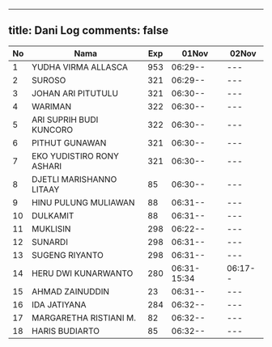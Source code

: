
---
title: Dani Log
comments: false
---

| No | Nama | Exp | 01Nov | 02Nov |
|-----|-----|-----|-----|-----|
| 1 | YUDHA VIRMA ALLASCA | 953 | 06:29-- | --- |
| 2 | SUROSO | 321 | 06:29-- | --- |
| 3 | JOHAN ARI PITUTULU | 321 | 06:30-- | --- |
| 4 | WARIMAN | 322 | 06:30-- | --- |
| 5 | ARI SUPRIH BUDI KUNCORO | 322 | 06:30-- | --- |
| 6 | PITHUT GUNAWAN | 321 | 06:30-- | --- |
| 7 | EKO YUDISTIRO RONY ASHARI | 321 | 06:30-- | --- |
| 8 | DJETLI MARISHANNO LITAAY | 85 | 06:30-- | --- |
| 9 | HINU PULUNG MULIAWAN | 88 | 06:31-- | --- |
| 10 | DULKAMIT | 88 | 06:31-- | --- |
| 11 | MUKLISIN | 298 | 06:22-- | --- |
| 12 | SUNARDI | 298 | 06:31-- | --- |
| 13 | SUGENG RIYANTO | 298 | 06:31-- | --- |
| 14 | HERU DWI KUNARWANTO | 280 | 06:31-15:34 | 06:17-- |
| 15 | AHMAD ZAINUDDIN | 23 | 06:31-- | --- |
| 16 | IDA JATIYANA | 284 | 06:32-- | --- |
| 17 | MARGARETHA RISTIANI M. | 82 | 06:32-- | --- |
| 18 | HARIS BUDIARTO | 85 | 06:32-- | --- |
